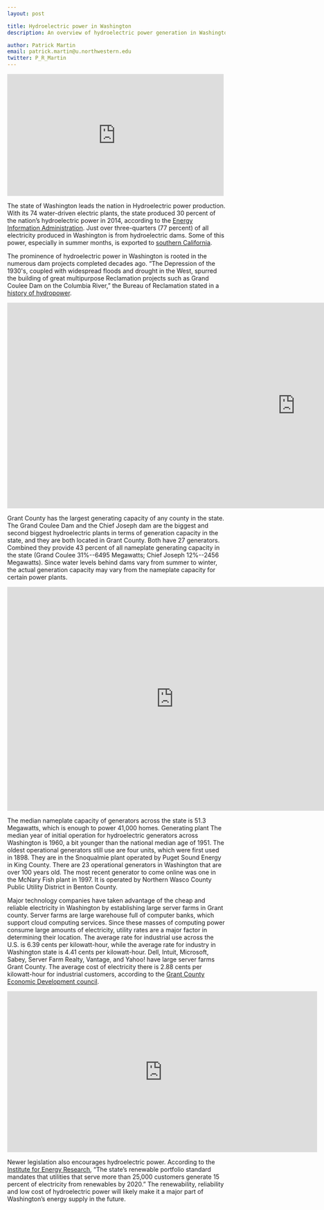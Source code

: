 ```yaml
---
layout: post

title: Hydroelectric power in Washington
description: An overview of hydroelectric power generation in Washington State

author: Patrick Martin
email: patrick.martin@u.northwestern.edu
twitter: P_R_Martin
---
```


<iframe src="https://www.facebook.com/plugins/video.php?href=https%3A%2F%2Fwww.facebook.com%2Fmedill.dc%2Fvideos%2Fvb.100000651467353%2F1263126667052370%2F%3Ftype%3D3%26theater&width=500&show_text=false&height=281&appId" width="500" height="281" style="border:none;overflow:hidden" scrolling="no" frameborder="0" allowTransparency="true"></iframe>


The state of Washington leads the nation in Hydroelectric power production. With its 74 water-driven electric plants, the state produced 30 percent of the nation’s hydroelectric power in 2014, according to the [Energy Information Administration](http://www.eia.gov/state/print.cfm?sid=WA). Just over three-quarters (77 percent) of all electricity produced in Washington is from hydroelectric dams. Some of this power, especially in summer months, is exported to [southern California](http://www.eia.gov/todayinenergy/detail.cfm?id=16891). 

The prominence of hydroelectric power in Washington is rooted in the numerous dam projects completed decades ago. “The Depression of the 1930's, coupled with widespread floods and drought in the West, spurred the building of great multipurpose Reclamation projects such as Grand Coulee Dam on the Columbia River,” the Bureau of Reclamation stated in a [history of hydropower](http://www.usbr.gov/power/edu/history.html). 

<iframe width="1330" height="474" seamless frameborder="0" scrolling="no" src="https://docs.google.com/spreadsheets/d/15wiWigY51yHcj6vAp93RRNtcO2KAPjL4i-0ow1XFt38/pubchart?oid=1705718418&amp;format=interactive"></iframe>

Grant County has the largest generating capacity of any county in the state. The Grand Coulee Dam and the Chief Joseph dam are the biggest and second biggest hydroelectric plants in terms of generation capacity in the state, and they are both located in Grant County. Both have 27 generators. Combined they provide 43 percent of all nameplate generating capacity in the state (Grand Coulee 31%--6495 Megawatts; Chief Joseph 12%--2456 Megawatts). Since water levels behind dams vary from summer to winter, the actual generation capacity may vary from the nameplate capacity for certain power plants. 

<iframe width="768" height="516" seamless frameborder="0" scrolling="no" src="https://docs.google.com/spreadsheets/d/15wiWigY51yHcj6vAp93RRNtcO2KAPjL4i-0ow1XFt38/pubchart?oid=1186579027&amp;format=interactive"></iframe>

The median nameplate capacity of generators across the state is 51.3 Megawatts, which is enough to power 41,000 homes. Generating plant  The median year of initial operation for hydroelectric generators across Washington is 1960, a bit younger than the national median age of 1951. The oldest operational generators still use are four units, which were first used in 1898. They are in the Snoqualmie plant operated by Puget Sound Energy in King County. There are 23 operational generators in Washington that are over 100 years old. The most recent generator to come online was one in the McNary Fish plant in 1997. It is operated by Northern Wasco County Public Utility District in Benton County. 

Major technology companies have taken advantage of the cheap and reliable electricity in Washington by establishing large server farms in Grant county. Server farms are large warehouse full of computer banks, which support cloud computing services. Since these masses of computing power consume large amounts of electricity, utility rates are a major factor in determining their location. The average rate for industrial use across the U.S. is 6.39 cents per kilowatt-hour, while the average rate for industry in Washington state is 4.41 cents per kilowatt-hour.  Dell, Intuit, Microsoft, Sabey, Server Farm Realty, Vantage, and Yahoo! have large server farms Grant County. The average cost of electricity there is 2.88 cents per kilowatt-hour for industrial customers, according to the [Grant County Economic Development council](http://www.grantedc.com/grant-county-key-industries/data-centers).

<iframe width="716" height="371" seamless frameborder="0" scrolling="no" src="https://docs.google.com/spreadsheets/d/15wiWigY51yHcj6vAp93RRNtcO2KAPjL4i-0ow1XFt38/pubchart?oid=98636544&amp;format=interactive"></iframe>

Newer legislation also encourages hydroelectric power. According to the [Institute for Energy Research](http://instituteforenergyresearch.org/media/state-regs/pdf/Washington.pdf), “The state’s renewable portfolio standard mandates that utilities that serve more than 25,000 customers generate 15 percent of electricity from renewables by 2020.” The renewability, reliability and low cost of hydroelectric power will likely make it a major part of Washington’s energy supply in the future. 


